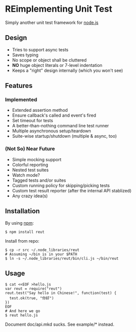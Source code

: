 # REimplementing Unit Test

Simply another unit test framework for [node.js](http://nodejs.org)

## Design

* Tries to support async tests
* Saves typing
* No scope or object shall be cluttered
* __NO__ huge object literals or 7-level indentation
* Keeps a "right" design internally (which you won't see)

## Features

### Implemented

* Extended assertion method
* Ensure callback's called and event's fired
* Set timeout for tests
* A better-than-nothing command line test runner
* Multiple asynchronous setup/teardown
* Suite-wise startup/shutdown (multiple & async, too)

### (Not So) Near Future

* Simple mocking support
* Colorful reporting
* Nested test suites
* Watch mode?
* Tagged tests and/or suites
* Custom running policy for skipping/picking tests
* Custom test result reporter (after the internal API stablized)
* Any crazy idea(s)

## Installation

By using [npm](http://npmjs.org):

    $ npm install reut

Install from repo:

    $ cp -r src ~/.node_libraries/reut
    # Assuming ~/bin is in your $PATH
    $ ln -s ~/.node_libraries/reut/bin/cli.js ~/bin/reut

## Usage

    $ cat <<EOF >hello.js
    var reut = require("reut")
    reut.test("Say hello in Chinese!", function(test) {
      test.ok(true, "你好")
    })
    EOF
    # And here we go
    $ reut hello.js

Document doc/api.mkd sucks. See example/\* instead.
